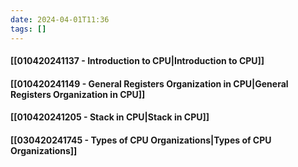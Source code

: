 ```yaml
---
date: 2024-04-01T11:36
tags: []
---
```

#### [[010420241137 - Introduction to CPU|Introduction to CPU]]
#### [[010420241149 - General Registers Organization in CPU|General Registers Organization in CPU]]
#### [[010420241205 - Stack in CPU|Stack in CPU]]
#### [[030420241745 - Types of CPU Organizations|Types of CPU Organizations]]
